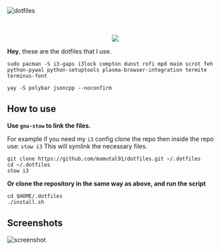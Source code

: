 ![dotfiles](https://dotfiles.github.io/images/dotfiles-logo.png)
<p align="center">
  <br><br>
  <img src="https://i.imgur.com/pVGr7tX.png">
</p>

**Hey**, these are the dotfiles that I use.

`sudo pacman -S i3-gaps i3lock compton dunst rofi mpd maim scrot feh python-pywal python-setuptools plasma-browser-integration termite terminus-font`

`yay -S polybar jsoncpp --noconfirm`

## How to use

**Use `gnu-stow` to link the files.**

For example if you need my `i3` config clone the repo then inside the repo use:
`stow i3`
This will symlink the necessary files.

```
git clone https://github.com/mamutal91/dotfiles.git ~/.dotfiles
cd ~/.dotfiles
stow i3
```

**Or clone the repository in the same way as above, and run the script**
```
cd $HOME/.dotfiles
./install.sh
```

## Screenshots

![screenshot](https://raw.githubusercontent.com/mamutal91/dotfiles/master/screenshot.png)
